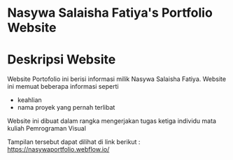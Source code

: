 # Nasywa Salaisha Fatiya's Portfolio Website

# Deskripsi Website
Website Portofolio ini berisi informasi milik Nasywa Salaisha Fatiya. Website ini memuat beberapa informasi seperti
- keahlian
- nama proyek yang pernah terlibat

Website ini dibuat dalam rangka mengerjakan tugas ketiga individu mata kuliah Pemrograman Visual

Tampilan tersebut dapat dilihat di link berikut : https://nasywaportfolio.webflow.io/
